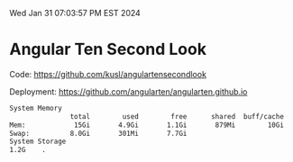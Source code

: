 Wed Jan 31 07:03:57 PM EST 2024

# Angular Ten Second Look

Code: https://github.com/kusl/angulartensecondlook

Deployment: https://github.com/angularten/angularten.github.io

```bash
System Memory
               total        used        free      shared  buff/cache   available
Mem:            15Gi       4.9Gi       1.1Gi       879Mi        10Gi        10Gi
Swap:          8.0Gi       301Mi       7.7Gi
System Storage
1.2G	.
```
